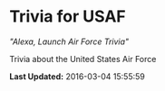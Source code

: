 # Trivia for USAF
*"Alexa, Launch Air Force Trivia"*

Trivia about the United States Air Force

**Last Updated:** 2016-03-04 15:55:59